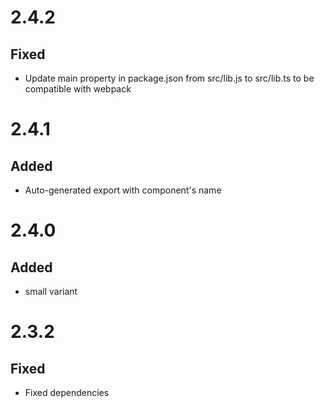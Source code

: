 # 2.4.2
## Fixed
- Update main property in package.json from src/lib.js to src/lib.ts to be compatible with webpack

# 2.4.1
## Added
- Auto-generated export with component's name

# 2.4.0
## Added
- small variant

# 2.3.2
## Fixed
- Fixed dependencies

